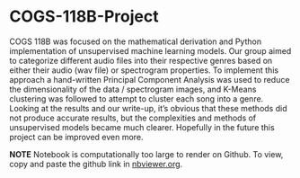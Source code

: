 # COGS-118B-Project

COGS 118B was focused on the mathematical derivation and Python implementation of unsupervised machine learning models. Our group aimed to categorize different audio files into their respective genres based on either their audio (wav file) or spectrogram properties. To implement this approach a hand-written Principal Component Analysis was used to reduce the dimensionality of the data / spectrogram images, and K-Means clustering was followed to attempt to cluster each song into a genre. Looking at the results and our write-up, it’s obvious that these methods did not produce accurate results, but the complexities and methods of unsupervised models became much clearer. Hopefully in the future this project can be improved even more.

**NOTE** Notebook is computationally too large to render on Github. To view, copy and paste the github link in [nbviewer.org](nbviewer.org).
